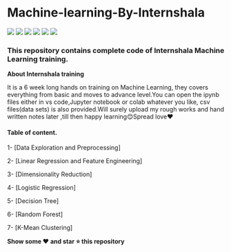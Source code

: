 # Machine-learning-By-Internshala

<img src="https://img.shields.io/badge/Python-FFD43B?style=for-the-badge&logo=python&logoColor=darkgreen"/> <img src="https://img.shields.io/badge/scikit_learn-F7931E?style=for-the-badge&logo=scikit-learn&logoColor=white"/> <img src="https://img.shields.io/badge/Pandas-2C2D72?style=for-the-badge&logo=pandas&logoColor=white"/> <img src="https://img.shields.io/badge/Numpy-777BB4?style=for-the-badge&logo=numpy&logoColor=white"/> <img src="https://img.shields.io/badge/Jupyter-F37626.svg?&style=for-the-badge&logo=Jupyter&logoColor=white"/> <img src="https://img.shields.io/badge/Colab-F9AB00?style=for-the-badge&logo=googlecolab&color=525252"/>  



### This repository contains complete code of Internshala Machine Learning training.

**About Internshala training**

It is a 6 week long hands on training on Machine Learning, they covers everything from basic and moves to advance level.You can open the ipynb files either in vs code,Jupyter notebook or colab whatever you like, csv files(data sets) is also provided.Will surely upload my rough works and hand written notes later ,till then happy learning😊Spread love❤️ 

#### Table of content.

1- [Data Exploration and Preprocessing]

2- [Linear Regression and Feature Engineering]

3- [Dimensionality Reduction]

4- [Logistic Regression]

5- [Decision Tree]

6- [Random Forest]

7- [K-Mean Clustering]


**Show some ❤️ and star ⭐ this repository**















